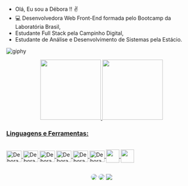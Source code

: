- Olá, Eu sou a Débora !! ✌️
- 💻 Desenvolvedora Web Front-End formada pelo Bootcamp da Laboratória Brasil,
- Estudante Full Stack pela Campinho Digital,
- Estudante de Análise e Desenvolvimento de Sistemas pela Estácio.


![giphy](https://user-images.githubusercontent.com/107868796/196541862-e3a54b18-7aca-40c4-ac76-470a9f2e686f.gif)


<div align="center">
  <a href="https://github.com/deboramds">
  <img height="160em" src="https://github-readme-stats.vercel.app/api?username=deboramds&show_icons=true&theme=jolly&include_all_commits=true&count_private=true"/>
  <img height="160em" src="https://github-readme-stats.vercel.app/api/top-langs/?username=deboramds&layout=compact&langs_count=7&theme=jolly"/>
</div>
  
### Linguagens e Ferramentas:

<div style="display: inline_block"><br>
  <img align="center" alt="Debora-HTML" height="30" width="40" src="https://cdn.jsdelivr.net/gh/devicons/devicon/icons/html5/html5-original.svg">
  <img align="center" alt="Debora-CSS" height="30" width="40" src="https://cdn.jsdelivr.net/gh/devicons/devicon/icons/css3/css3-original.svg">
  <img align="center" alt="Debora-JS" height="30" width="40" src="https://cdn.jsdelivr.net/gh/devicons/devicon/icons/javascript/javascript-original.svg">
  <img align="center" alt="Debora-VSCode" height="30" width="40" src="https://cdn.jsdelivr.net/gh/devicons/devicon/icons/visualstudio/visualstudio-plain.svg">
  <img align="center" alt="Debora-Figma" height="30" width="40" src="https://cdn.jsdelivr.net/gh/devicons/devicon/icons/figma/figma-original.svg">
  <img align="center" alt="Debora-Git" height="30" width="40" src="https://cdn.jsdelivr.net/gh/devicons/devicon/icons/git/git-original.svg">
  <img align="center" alt="Debora-GitHub" height="35" width="35" src="https://user-images.githubusercontent.com/104032202/185528210-64bc3515-1ccd-4b07-8da6-15ab74e93c61.png" style="color: #fff;">
  <img align="center" alt="Debora-ubuntu" height="35" width="35" src="https://cdn.jsdelivr.net/gh/devicons/devicon/icons/ubuntu/ubuntu-plain.svg" style="color: #fff;">
</div>
  
##

<div align="center"> 
  <a href="https://app.slack.com/client/T0NNB6T0R/C03MUM1ENHM/rimeto_profile/U03N6BZ4VQD" target="_blank"><img src="https://img.shields.io/badge/Slack-4A154B?style=for-the-badge&logo=slack&logoColor=white" style="border-radius:50px;"></a>
  <a href="mailto:deborah.mart@outlook.com"_blank"><img src="https://img.shields.io/badge/Microsoft_Outlook-0078D4?style=for-the-badge&logo=microsoft-outlook&logoColor=white" style="border-radius:50px;"></a>
   <a href="https://www.linkedin.com/in/debora-martins-dos-santos/" target"=_blank"><img src="https://img.shields.io/badge/LinkedIn-0A66C2.svg?style=for-the-badge&logo=LinkedIn&logoColor=white"></a>
 	
</div>

